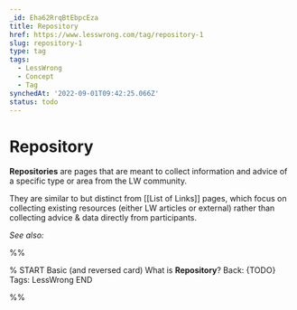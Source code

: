```yaml
---
_id: Eha62RrqBtEbpcEza
title: Repository
href: https://www.lesswrong.com/tag/repository-1
slug: repository-1
type: tag
tags:
  - LessWrong
  - Concept
  - Tag
synchedAt: '2022-09-01T09:42:25.066Z'
status: todo
---
```


# Repository

**Repositories** are pages that are meant to collect information and advice of a specific type or area from the LW community. 

They are similar to but distinct from [[List of Links]] pages, which focus on collecting existing resources (either LW articles or external) rather than collecting advice & data directly from participants.

*See also:*


%%

% START
Basic (and reversed card)
What is **Repository**?
Back: {TODO}
Tags: LessWrong
END
<!--ID: 1663156972353-->


%%
	
